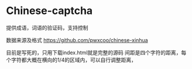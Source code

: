 # Chinese-captcha

提供成语，词语的验证码，支持控制

数据来源及格式 https://github.com/pwxcoo/chinese-xinhua

目前是写死的，只用下载index.html就是完整的源码
间距是四个字符的距离，每个字符都大概在横向的1/4的区域内，可以自行调整距离，
